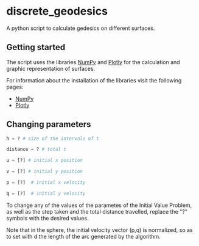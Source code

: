 # discrete_geodesics
A python script to calculate gedesics on different surfaces.

## Getting started

The script uses the libraries [NumPy](http://www.numpy.org/) and [Plotly](https://plot.ly/python/) for the calculation and graphic representation of surfaces.

For information about the installation of the libraries visit the following pages:

* [NumPy](https://www.scipy.org/install.html)
* [Plotly](https://plot.ly/python/getting-started/)

## Changing parameters

```python
h = ? # size of the intervals of t

distance = ? # total t

u = [?] # initial x position

v = [?] # initial y position

p = [?]  # initial x velocity

q = [?]  # initial y velocity
```

To change any of the values of the parametes of the Initial Value Problem, as well as the step taken and the total distance travelled, replace the "?" symbols with the desired values.

Note that in the sphere, the initial velocity vector (p,q) is normalized, so as to set with d the length of the arc generated by the algorithm.

